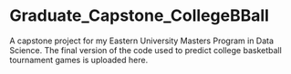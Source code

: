 # Graduate_Capstone_CollegeBBall
A capstone project for my Eastern University Masters Program in Data Science. The final version of the code used to predict college basketball tournament games is uploaded here.
